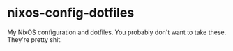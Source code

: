 # nixos-config-dotfiles
My NixOS configuration and dotfiles.
You probably don't want to take these. They're pretty shit.
